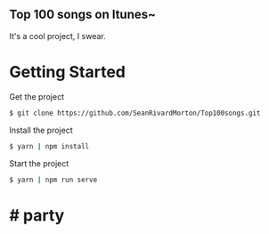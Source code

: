 ## Top 100 songs on Itunes~

It's a cool project, I swear.

# Getting Started

Get the project

```bash
$ git clone https://github.com/SeanRivardMorton/Top100songs.git
```

Install the project

```bash
$ yarn | npm install
```

Start the project

```bash
$ yarn | npm run serve
```

# \# party
